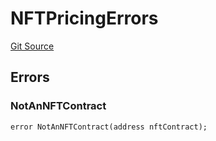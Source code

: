 # NFTPricingErrors
[Git Source](https://github.com/thrackle-io/tron/blob/418593f8a1f14afa022635321794b26239d6f80e/src/common/IErrors.sol)


## Errors
### NotAnNFTContract

```solidity
error NotAnNFTContract(address nftContract);
```

